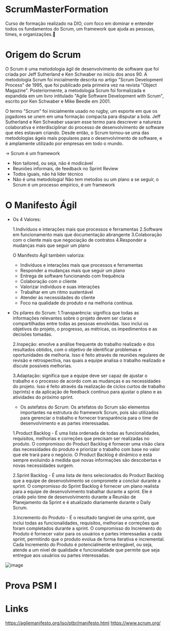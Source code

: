 # ScrumMasterFormation
Curso de formação realizado na DIO, com foco em dominar e entender todos os fundamentos do Scrum, um framework que ajuda as pessoas, times, e organizações.🚀   

 
# Origem do Scrum
O Scrum é uma metodologia ágil de desenvolvimento de software que foi criada por Jeff Sutherland e Ken Schwaber no início dos anos 90. A metodologia Scrum foi inicialmente descrita no artigo "Scrum Development Process" de 1995, que foi publicado pela primeira vez na revista "Object Magazine". Posteriormente, a metodologia Scrum foi formalizada e expandida em um livro intitulado "Agile Software Development with Scrum", escrito por Ken Schwaber e Mike Beedle em 2001.

O termo "Scrum" foi inicialmente usado no rugby, um esporte em que os jogadores se unem em uma formação compacta para disputar a bola. Jeff Sutherland e Ken Schwaber usaram esse termo para descrever a natureza colaborativa e interdisciplinar do processo de desenvolvimento de software que eles estavam criando. Desde então, o Scrum tornou-se uma das metodologias ágeis mais populares para o desenvolvimento de software, e é amplamente utilizado por empresas em todo o mundo.

-> Scrum é um framework

  - Non tailored, ou seja, não é modicável
  - Reuniões informais, de feedback no Sprint Review
  - Todos iguais, não há líder técnico
  - Não é uma metodologia! Não tem metodos ou um plano a se seguir, o Scrum é um processo empírico, é um framework
# O Manifesto Ágil
- Os 4 Valores: 

  1.Indivíduos e interações mais que processos e ferramentas
  2.Software em funcionamento mais que documentação abrangente
  3.Colaboração com o cliente mais que negociação de contratos
  4.Responder a mudanças mais que seguir um plano
  
  O Manifesto Ágil também valoriza:

  - Indivíduos e interações mais que processos e ferramentas
  - Responder a mudanças mais que seguir um plano
  - Entrega de software funcionando com frequência
  - Colaboração com o cliente
  - Valorizar indivíduos e suas interações
  - Trabalhar em um ritmo sustentável
  - Atender às necessidades do cliente
  - Foco na qualidade do produto e na melhoria contínua.
  
- Os pilares do Scrum:
  1.Transparência: significa que todas as informações relevantes sobre o projeto devem ser claras e compartilhadas entre todas as pessoas envolvidas. Isso inclui os          objetivos do projeto, o progresso, as métricas, os impedimentos e as decisões tomadas.
  
  2.Inspeção: envolve a análise frequente do trabalho realizado e dos resultados obtidos, com o objetivo de identificar problemas e oportunidades de melhoria. Isso é feito   através de reuniões regulares de revisão e retrospectiva, nas quais a equipe analisa o trabalho realizado e discute possíveis melhorias.

  3.Adaptação: significa que a equipe deve ser capaz de ajustar o trabalho e o processo de acordo com as mudanças e as necessidades do projeto. Isso é feito através da       realização de ciclos curtos de trabalho (sprints) e da aplicação de feedback contínuo para ajustar o plano e as atividades do próximo sprint.
  
  - Os astefatos do Scrum:
  Os artefatos do Scrum são elementos importantes na estrutura do framework Scrum, pois são utilizados para gerenciar o trabalho e fornecer transparência para o time de desenvolvimento e as partes interessadas.
  
  1.Product Backlog - É uma lista ordenada de todas as funcionalidades, requisitos, melhorias e correções que precisam ser realizadas no produto. O compromisso do Product Backlog é fornecer uma visão clara das necessidades do produto e priorizar o trabalho com base no valor que ele trará para o negócio. O Product Backlog é dinâmico e está sempre evoluindo à medida que novas informações são descobertas e novas necessidades surgem.

  2.Sprint Backlog - É uma lista de itens selecionados do Product Backlog que a equipe de desenvolvimento se compromete a concluir durante a sprint. O compromisso do Sprint Backlog é fornecer um plano realista para a equipe de desenvolvimento trabalhar durante a sprint. Ele é criado pelo time de desenvolvimento durante a Reunião de Planejamento da Sprint e é atualizado diariamente durante o Daily Scrum.

  3.Incremento do Produto - É o resultado tangível de uma sprint, que inclui todas as funcionalidades, requisitos, melhorias e correções que foram completados durante a sprint. O compromisso do Incremento do Produto é fornecer valor para os usuários e partes interessadas a cada sprint, permitindo que o produto evolua de forma iterativa e incremental. Cada Incremento do Produto é potencialmente entregável, ou seja, atende a um nível de qualidade e funcionalidade que permite que seja entregue aos usuários ou partes interessadas.
  
![image](https://user-images.githubusercontent.com/106775652/223494345-4e574f1f-81b1-433f-b7b0-ae8e33a71078.png)

# Prova PSM I


# Links
https://agilemanifesto.org/iso/ptbr/manifesto.html
https://www.scrum.org/
